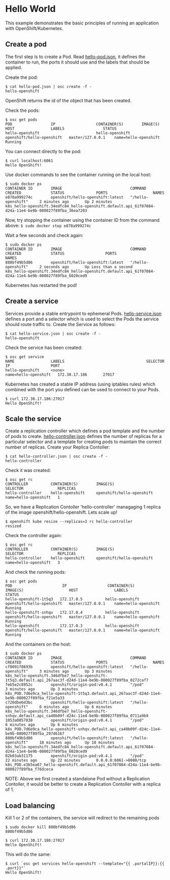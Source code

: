 # Hello World

This example demonstrates the basic principles of running an application with OpenShift/Kubernetes.

## Create a pod

The first step is to create a Pod.  Read [hello-pod.json](hello-pod,json), it defines the container to run, the ports it should use and the labels that should be applied.

Create the pod:
```
$ cat hello-pod.json | osc create -f -
hello-openshift
```

OpenShift returns the id of the object that has been created.

Check the pods:
```
$ osc get pods
POD                 IP                  CONTAINER(S)        IMAGE(S)                    HOST                LABELS                 STATUS
hello-openshift                         hello-openshift     openshift/hello-openshift   master/127.0.0.1    name=hello-openshift   Running
```

You can connect directly to the pod:
```
$ curl localhost:6061
Hello OpenShift!
```

Use docker commands to see the container running on the local host:
```
$ sudo docker ps
CONTAINER ID        IMAGE                              COMMAND                CREATED             STATUS              PORTS                    NAMES
e878a999274c        openshift/hello-openshift:latest   "/hello-openshift"     2 minutes ago       Up 2 minutes                                 k8s_hello-openshift.34edfc84_hello-openshift.default.api_61f07084-d24a-11e4-be9b-080027f89fba_36ea7203
```

Now, try stopping the container using the container ID from the command above:
`$ sudo docker stop e878a999274c`

Wait a few seconds and check again:

```
$ sudo docker ps
CONTAINER ID        IMAGE                              COMMAND                CREATED             STATUS                  PORTS                    NAMES
880bf49b5d86        openshift/hello-openshift:latest   "/hello-openshift"     2 seconds ago       Up Less than a second                            k8s_hello-openshift.34edfc84_hello-openshift.default.api_61f07084-d24a-11e4-be9b-080027f89fba_6020ced9
```

Kubernetes has restarted the pod!

## Create a service

Services provide a stable entrypoint to ephemeral Pods.  [hello-service.json](hello-service.json) defines a port and a selector which is used to select the Pods the service should route traffic to.  Create the Service as follows:

```
$ cat hello-service.json | osc create -f -
hello-openshift
```

Check the service has been created:

```
$ osc get service
NAME                LABELS                                    SELECTOR               IP                  PORT
hello-openshift     <none>                                    name=hello-openshift   172.30.17.186       27017
```

Kubernetes has created a stable IP address (using iptables rules) which combined with the port you defined can be used to connect to your Pods.

```
$ curl 172.30.17.186:27017
Hello OpenShift!
```



## Scale the service

Create a replication controller which defines a pod template and the number of pods to create. [hello-controller.json](hello-controller.json) defines the number of replicas for a particular selector and a template for creating pods to maintain the correct number of replicas.  Create your Replica Contoller:

```
$ cat hello-controller.json | osc create -f -
hello-controller
```

Check it was created:

```
$ osc get rc
CONTROLLER          CONTAINER(S)        IMAGE(S)                    SELECTOR               REPLICAS
hello-controller    hello-openshift     openshift/hello-openshift   name=hello-openshift   1
```

So, we have a Replication Contoller 'hello-controller' managaging 1 replica of the image openshift/hello-openshift.  Lets scale up!

```
$ openshift kube resize --replicas=3 rc hello-controller
resized
```

Check the controller again:

```
$ osc get rc
CONTROLLER          CONTAINER(S)        IMAGE(S)                    SELECTOR               REPLICAS
hello-controller    hello-openshift     openshift/hello-openshift   name=hello-openshift   3
```

And check the running pods:

```
$ osc get pods
POD                      IP                  CONTAINER(S)        IMAGE(S)                    HOST                LABELS                 STATUS
hello-openshift-1t5q3   172.17.0.5          hello-openshift     openshift/hello-openshift   master/127.0.0.1    name=hello-openshift   Running
hello-openshift-snhqv   172.17.0.4          hello-openshift     openshift/hello-openshift   master/127.0.0.1    name=hello-openshift   Running
hello-openshift         172.17.0.3          hello-openshift     openshift/hello-openshift   master/127.0.0.1    name=hello-openshift   Running
```

And the containers on the host:

```
$ sudo docker ps
CONTAINER ID        IMAGE                              COMMAND                CREATED             STATUS              PORTS                    NAMES
cf8091f8693b        openshift/hello-openshift:latest   "/hello-openshift"     3 minutes ago       Up 3 minutes                                 k8s_hello-openshift.346dfbe7_hello-openshift-1t5q3.default.api_267aac3f-d24d-11e4-be9b-080027f89fba_0272caf7   
feb5e2c8952c        openshift/origin-pod:v0.4.1        "/pod"                 3 minutes ago       Up 3 minutes                                 k8s_POD.7d6e9ca_hello-openshift-1t5q3.default.api_267aac3f-d24d-11e4-be9b-080027f89fba_f21e5a33                
c720dbe6d3bc        openshift/hello-openshift:latest   "/hello-openshift"     6 minutes ago       Up 6 minutes                                 k8s_hello-openshift.346dfbe7_hello-openshift-snhqv.default.api_ca40b09f-d24c-11e4-be9b-080027f89fba_0711a9b9   
1053a0857038        openshift/origin-pod:v0.4.1        "/pod"                 6 minutes ago       Up 6 minutes                                 k8s_POD.7d6e9ca_hello-openshift-snhqv.default.api_ca40b09f-d24c-11e4-be9b-080027f89fba_297d6167                
880bf49b5d86        openshift/hello-openshift:latest   "/hello-openshift"     18 minutes ago      Up 18 minutes                                k8s_hello-openshift.34edfc84_hello-openshift.default.api_61f07084-d24a-11e4-be9b-080027f89fba_6020ced9          
02b03ab31175        openshift/origin-pod:v0.4.1        "/pod"                 22 minutes ago      Up 22 minutes       0.0.0.0:6061->8080/tcp   k8s_POD.e3b5ea67_hello-openshift.default.api_61f07084-d24a-11e4-be9b-080027f89fba_f76dceca
```

NOTE: Above we first created a standalone Pod without a Replication Contoller, it would be better to create a Replication Contoller with a replica of 1.

## Load balancing

Kill 1 or 2 of the containers, the service will redirect to the remaining pods

```
$ sudo docker kill 880bf49b5d86
880bf49b5d86
```

```
$ curl 172.30.17.186:27017
Hello OpenShift!
```

This will do the same:
```
$ curl `osc get services hello-openshift --template="{{ .portalIP}}:{{ .port}}"`
Hello OpenShift!
```
